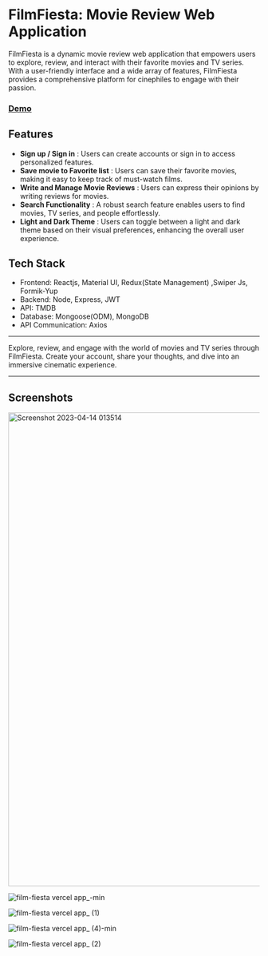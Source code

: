 # FilmFiesta: Movie Review Web Application

FilmFiesta is a dynamic movie review web application that empowers users to explore, review, and interact with their favorite movies and TV series. With a user-friendly interface and a wide array of features, FilmFiesta provides a comprehensive platform for cinephiles to engage with their passion.

### [Demo](https://film-fiesta.vercel.app)

## Features
- **Sign up / Sign in** : Users can create accounts or sign in to access personalized features.
- **Save movie to Favorite list** : Users can save their favorite movies, making it easy to keep track of must-watch films.
- **Write and Manage Movie Reviews** : Users can express their opinions by writing reviews for movies.
- **Search Functionality** : A robust search feature enables users to find movies, TV series, and people effortlessly.
- **Light and Dark Theme** : Users can toggle between a light and dark theme based on their visual preferences, enhancing the overall user experience.

## Tech Stack
- Frontend: Reactjs, Material UI, Redux(State Management) ,Swiper Js, Formik-Yup
- Backend: Node, Express, JWT
- API: TMDB
- Database: Mongoose(ODM), MongoDB
- API Communication: Axios

---
Explore, review, and engage with the world of movies and TV series through FilmFiesta. Create your account, share your thoughts, and dive into an immersive cinematic experience.

---

## Screenshots

<img width="949" alt="Screenshot 2023-04-14 013514" src="https://user-images.githubusercontent.com/103204431/231871074-1246f131-c688-4f1b-b53f-d6dd92546a2b.png">

![film-fiesta vercel app_-min](https://user-images.githubusercontent.com/103204431/216760243-d8dac9ea-858b-42cb-ac29-3252b260dd19.png)

![film-fiesta vercel app_ (1)](https://user-images.githubusercontent.com/103204431/216760258-1fec509d-3f15-4aa7-8782-4858dbc1d3e5.png)

![film-fiesta vercel app_ (4)-min](https://user-images.githubusercontent.com/103204431/216760246-de2ad2d9-5d1e-496a-9420-758762f2dd55.png)

![film-fiesta vercel app_ (2)](https://user-images.githubusercontent.com/103204431/216760277-36e58828-cc3d-417c-81ca-a3419b9d8a27.png)
